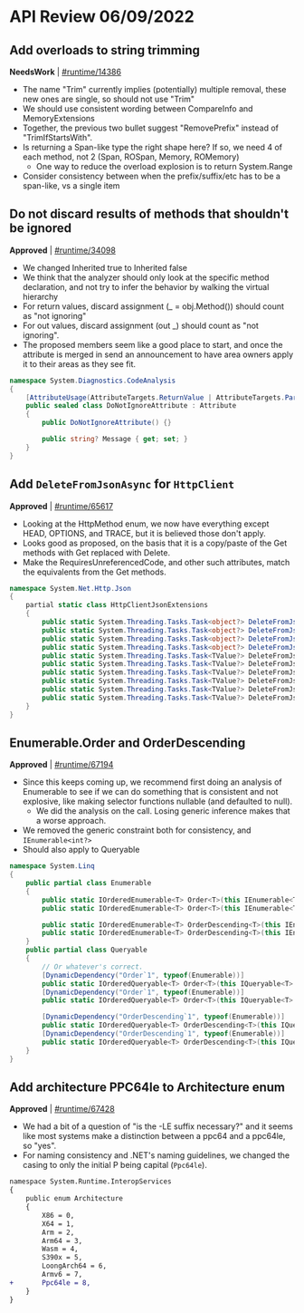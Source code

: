 # API Review 06/09/2022

## Add overloads to string trimming

**NeedsWork** | [#runtime/14386](https://github.com/dotnet/runtime/issues/14386#issuecomment-1151407144)

* The name "Trim" currently implies (potentially) multiple removal, these new ones are single, so should not use "Trim"
* We should use consistent wording between CompareInfo and MemoryExtensions
* Together, the previous two bullet suggest "RemovePrefix" instead of "TrimIfStartsWith".
* Is returning a Span-like type the right shape here? If so, we need 4 of each method, not 2 (Span, ROSpan, Memory, ROMemory)
  * One way to reduce the overload explosion is to return System.Range
* Consider consistency between when the prefix/suffix/etc has to be a span-like, vs a single item
## Do not discard results of methods that shouldn't be ignored

**Approved** | [#runtime/34098](https://github.com/dotnet/runtime/issues/34098#issuecomment-1151440990)

* We changed Inherited true to Inherited false
* We think that the analyzer should only look at the specific method declaration, and not try to infer the behavior by walking the virtual hierarchy
* For return values, discard assignment (_ = obj.Method()) should count as "not ignoring"
* For out values, discard assignment (out _) should count as "not ignoring".
* The proposed members seem like a good place to start, and once the attribute is merged in send an announcement to have area owners apply it to their areas as they see fit.

```C#
namespace System.Diagnostics.CodeAnalysis
{
    [AttributeUsage(AttributeTargets.ReturnValue | AttributeTargets.Parameter, AllowMultiple = false, Inherited = false)]
    public sealed class DoNotIgnoreAttribute : Attribute
    {
        public DoNotIgnoreAttribute() {}

        public string? Message { get; set; }
    }
}
```
## Add `DeleteFromJsonAsync` for `HttpClient`

**Approved** | [#runtime/65617](https://github.com/dotnet/runtime/issues/65617#issuecomment-1151447897)

* Looking at the HttpMethod enum, we now have everything except HEAD, OPTIONS, and TRACE, but it is believed those don't apply.
* Looks good as proposed, on the basis that it is a copy/paste of the Get methods with Get replaced with Delete.
* Make the RequiresUnreferencedCode, and other such attributes, match the equivalents from the Get methods.

```C#
namespace System.Net.Http.Json
{
    partial static class HttpClientJsonExtensions
    {
        public static System.Threading.Tasks.Task<object?> DeleteFromJsonAsync(this System.Net.Http.HttpClient client, string? requestUri, System.Type type, System.Threading.CancellationToken cancellationToken = default(System.Threading.CancellationToken));
        public static System.Threading.Tasks.Task<object?> DeleteFromJsonAsync(this System.Net.Http.HttpClient client, System.Uri? requestUri, System.Type type, System.Text.Json.JsonSerializerOptions? options, System.Threading.CancellationToken cancellationToken = default(System.Threading.CancellationToken));
        public static System.Threading.Tasks.Task<object?> DeleteFromJsonAsync(this System.Net.Http.HttpClient client, System.Uri? requestUri, System.Type type, System.Text.Json.Serialization.JsonSerializerContext context, System.Threading.CancellationToken cancellationToken = default(System.Threading.CancellationToken));
        public static System.Threading.Tasks.Task<object?> DeleteFromJsonAsync(this System.Net.Http.HttpClient client, System.Uri? requestUri, System.Type type, System.Threading.CancellationToken cancellationToken = default(System.Threading.CancellationToken));
        public static System.Threading.Tasks.Task<TValue?> DeleteFromJsonAsync<TValue>(this System.Net.Http.HttpClient client, string? requestUri, System.Text.Json.JsonSerializerOptions? options, System.Threading.CancellationToken cancellationToken = default(System.Threading.CancellationToken));
        public static System.Threading.Tasks.Task<TValue?> DeleteFromJsonAsync<TValue>(this System.Net.Http.HttpClient client, string? requestUri, System.Text.Json.Serialization.Metadata.JsonTypeInfo<TValue> jsonTypeInfo, System.Threading.CancellationToken cancellationToken = default(System.Threading.CancellationToken));
        public static System.Threading.Tasks.Task<TValue?> DeleteFromJsonAsync<TValue>(this System.Net.Http.HttpClient client, string? requestUri, System.Threading.CancellationToken cancellationToken = default(System.Threading.CancellationToken));
        public static System.Threading.Tasks.Task<TValue?> DeleteFromJsonAsync<TValue>(this System.Net.Http.HttpClient client, System.Uri? requestUri, System.Text.Json.JsonSerializerOptions? options, System.Threading.CancellationToken cancellationToken = default(System.Threading.CancellationToken));
        public static System.Threading.Tasks.Task<TValue?> DeleteFromJsonAsync<TValue>(this System.Net.Http.HttpClient client, System.Uri? requestUri, System.Text.Json.Serialization.Metadata.JsonTypeInfo<TValue> jsonTypeInfo, System.Threading.CancellationToken cancellationToken = default(System.Threading.CancellationToken));
        public static System.Threading.Tasks.Task<TValue?> DeleteFromJsonAsync<TValue>(this System.Net.Http.HttpClient client, System.Uri? requestUri, System.Threading.CancellationToken cancellationToken = default(System.Threading.CancellationToken));
    }
}
```
## Enumerable.Order and OrderDescending

**Approved** | [#runtime/67194](https://github.com/dotnet/runtime/issues/67194#issuecomment-1151480488)

* Since this keeps coming up, we recommend first doing an analysis of Enumerable to see if we can do something that is consistent and not explosive, like making selector functions nullable (and defaulted to null).
  * We did the analysis on the call.  Losing generic inference makes that a worse approach.
* We removed the generic constraint both for consistency, and `IEnumerable<int?>`
* Should also apply to Queryable

```C#
namespace System.Linq
{
    public partial class Enumerable
    {
        public static IOrderedEnumerable<T> Order<T>(this IEnumerable<T> source);
        public static IOrderedEnumerable<T> Order<T>(this IEnumerable<T> source, IComparer<T> comparer);

        public static IOrderedEnumerable<T> OrderDescending<T>(this IEnumerable<T> source);
        public static IOrderedEnumerable<T> OrderDescending<T>(this IEnumerable<T> source, IComparer<T> comparer);
    }
    public partial class Queryable
    {
        // Or whatever's correct.
        [DynamicDependency("Order`1", typeof(Enumerable))]
        public static IOrderedQueryable<T> Order<T>(this IQueryable<T> source);
        [DynamicDependency("Order`1", typeof(Enumerable))]
        public static IOrderedQueryable<T> Order<T>(this IQueryable<T> source, IComparer<T> comparer);

        [DynamicDependency("OrderDescending`1", typeof(Enumerable))]
        public static IOrderedQueryable<T> OrderDescending<T>(this IQueryable<T> source);
        [DynamicDependency("OrderDescending`1", typeof(Enumerable))]
        public static IOrderedQueryable<T> OrderDescending<T>(this IQueryable<T> source, IComparer<T> comparer);
    }
}
```
## Add architecture PPC64le to Architecture enum

**Approved** | [#runtime/67428](https://github.com/dotnet/runtime/issues/67428#issuecomment-1151500969)

* We had a bit of a question of "is the -LE suffix necessary?" and it seems like most systems make a distinction between a ppc64 and a ppc64le, so "yes".
* For naming consistency and .NET's naming guidelines, we changed the casing to only the initial P being capital (`Ppc64le`).

```diff
namespace System.Runtime.InteropServices
{
    public enum Architecture
    {
        X86 = 0,
        X64 = 1,
        Arm = 2,
        Arm64 = 3,
        Wasm = 4,
        S390x = 5,
        LoongArch64 = 6,
        Armv6 = 7,
+       Ppc64le = 8,
    }
}
```
